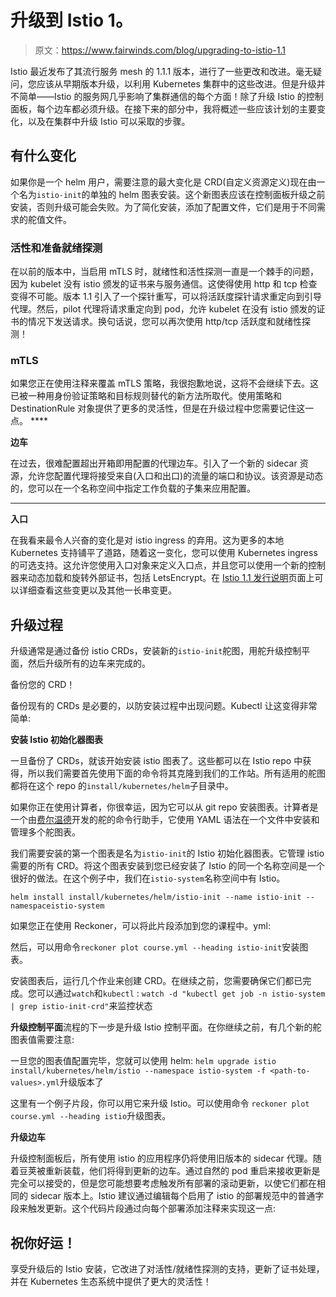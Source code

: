 # 升级到 Istio 1。

> 原文：<https://www.fairwinds.com/blog/upgrading-to-istio-1.1>

Istio 最近发布了其流行服务 mesh 的 1.1.1 版本，进行了一些更改和改进。毫无疑问，您应该从早期版本升级，以利用 Kubernetes 集群中的这些改进。但是升级并不简单——Istio 的服务网几乎影响了集群通信的每个方面！除了升级 Istio 的控制面板，每个边车都必须升级。在接下来的部分中，我将概述一些应该计划的主要变化，以及在集群中升级 Istio 可以采取的步骤。

## 有什么变化

如果你是一个 helm 用户，需要注意的最大变化是 CRD(自定义资源定义)现在由一个名为`istio-init`的单独的 helm 图表安装。这个新图表应该在控制面板升级之前安装，否则升级可能会失败。为了简化安装，添加了配置文件，它们是用于不同需求的舵值文件。

### 活性和准备就绪探测

在以前的版本中，当启用 mTLS 时，就绪性和活性探测一直是一个棘手的问题，因为 kubelet 没有 istio 颁发的证书来与服务通信。这使得使用 http 和 tcp 检查变得不可能。版本 1.1 引入了一个探针重写，可以将活跃度探针请求重定向到引导代理。然后，pilot 代理将请求重定向到 pod，允许 kubelet 在没有 istio 颁发的证书的情况下发送请求。换句话说，您可以再次使用 http/tcp 活跃度和就绪性探测！

### mTLS

如果您正在使用注释来覆盖 mTLS 策略，我很抱歉地说，这将不会继续下去。这已被一种用身份验证策略和目标规则替代的新方法所取代。使用策略和 DestinationRule 对象提供了更多的灵活性，但是在升级过程中您需要记住这一点。 ****

**边车**

在过去，很难配置超出开箱即用配置的代理边车。引入了一个新的 sidecar 资源，允许您配置代理将接受来自(入口和出口)的流量的端口和协议。该资源是动态的，您可以在一个名称空间中指定工作负载的子集来应用配置。
 ****

**入口**

在我看来最令人兴奋的变化是对 istio ingress 的弃用。这为更多的本地 Kubernetes 支持铺平了道路，随着这一变化，您可以使用 Kubernetes ingress 的可选支持。这允许您使用入口对象来定义入口点，并且您可以使用一个新的控制器来动态加载和旋转外部证书，包括 LetsEncrypt。在 [Istio 1.1 发行说明](https://istio.io/about/notes/1.1/)页面上可以详细查看这些变更以及其他一长串变更。

## 升级过程

升级通常是通过备份 istio CRDs，安装新的`istio-init`舵图，用舵升级控制平面，然后升级所有的边车来完成的。

备份您的 CRD！

备份现有的 CRDs 是必要的，以防安装过程中出现问题。Kubectl 让这变得非常简单:

**安装 Istio 初始化器图表**

一旦备份了 CRDs，就该开始安装 istio 图表了。这些都可以在 Istio repo 中获得，所以我们需要首先使用下面的命令将其克隆到我们的工作站。所有适用的舵图都将在这个 repo 的`install/kubernetes/helm`子目录中。

如果你正在使用计算者，你很幸运，因为它可以从 git repo 安装图表。计算者是一个由[费尔温德](/)开发的舵的命令行助手，它使用 YAML 语法在一个文件中安装和管理多个舵图表。

我们需要安装的第一个图表是名为`istio-init`的 Istio 初始化器图表。它管理 istio 需要的所有 CRD。将这个图表安装到您已经安装了 Istio 的同一个名称空间是一个很好的做法。在这个例子中，我们在`istio-system`名称空间中有 Istio。

`helm install install/kubernetes/helm/istio-init --name istio-init --namespaceistio-system`

如果您正在使用 Reckoner，可以将此片段添加到您的课程中。yml:

然后，可以用命令`reckoner plot course.yml --heading istio-init`安装图表。

安装图表后，运行几个作业来创建 CRD。在继续之前，您需要确保它们都已完成。您可以通过`watch`和`kubectl` : `watch -d "kubectl get job -n istio-system | grep istio-init-crd"`来监控状态

**升级控制平面**流程的下一步是升级 Istio 控制平面。在你继续之前，有几个新的舵图表值需要注意:

一旦您的图表值配置完毕，您就可以使用 helm: `helm upgrade istio install/kubernetes/helm/istio --namespace istio-system -f <path-to-values>.yml`升级版本了

这里有一个例子片段，你可以用它来升级 Istio。可以使用命令
`reckoner plot course.yml --heading istio`升级图表。

**升级边车**

升级控制面板后，所有使用 istio 的应用程序仍将使用旧版本的 sidecar 代理。随着豆荚被重新装载，他们将得到更新的边车。通过自然的 pod 重启来接收更新是完全可以接受的，但是您可能想要考虑触发所有部署的滚动更新，以使它们都在相同的 sidecar 版本上。Istio 建议通过编辑每个启用了 istio 的部署规范中的普通字段来触发更新。这个代码片段通过向每个部署添加注释来实现这一点:

## 祝你好运！

享受升级后的 Istio 安装，它改进了对活性/就绪性探测的支持，更新了证书处理，并在 Kubernetes 生态系统中提供了更大的灵活性！